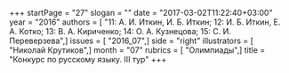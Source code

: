 +++
startPage = "27"
slogan = ""
date = "2017-03-02T11:22:40+03:00"
year = "2016"
authors = [ "11: А. И. Иткин, И. Б. Иткин; 12: И. Б. Иткин, Е. А. Котко; 13: В. А. Кириченко; 14: О. А. Кузнецова; 15: С. И. Переверзева",]
issues = [ "2016_07",]
side = "right"
illustrators = [ "Николай Крутиков",]
month = "07"
rubrics = [ "Олимпиады",]
title = "Конкурс по русскому языку. III тур"
+++

